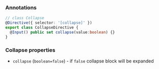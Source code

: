### Annotations
```typescript
// class Collapse
@Directive({ selector: '[collapse]' })
export class CollapseDirective {
  @Input() public set collapse(value:boolean) {}
}
```

### Collapse properties
- `collapse` (`boolean=false`) - if `false` collapse block will be expanded
